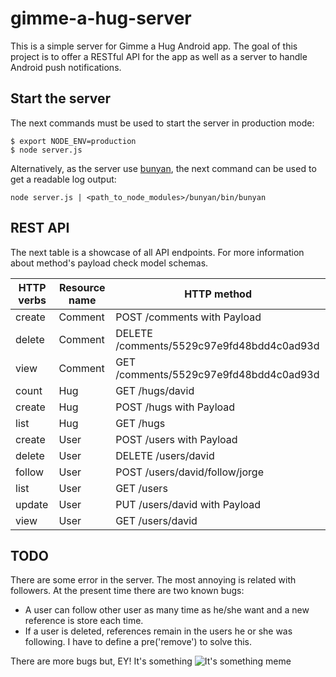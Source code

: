 # gimme-a-hug-server
This is a simple server for Gimme a Hug Android app. The goal of this project is to offer a RESTful API for the app as well as a server to handle Android push notifications.

## Start the server
The next commands must be used to start the server in production mode:
```
$ export NODE_ENV=production
$ node server.js
```

Alternatively, as the server use [bunyan](https://github.com/trentm/node-bunyan), the next command can be used to get a readable log output:
```
node server.js | <path_to_node_modules>/bunyan/bin/bunyan
```

## REST API
The next table is a showcase of all API endpoints. For more information about method's payload check model schemas.

| HTTP verbs    | Resource name | HTTP method                               |
| ------------- | ------------- | ----------------------------------------- |
| create        | Comment       | POST /comments with Payload               |
| delete        | Comment       | DELETE /comments/5529c97e9fd48bdd4c0ad93d |
| view          | Comment       | GET /comments/5529c97e9fd48bdd4c0ad93d    |
| count         | Hug           | GET /hugs/david                           |
| create        | Hug           | POST /hugs with Payload                   |
| list          | Hug           | GET /hugs                                 |
| create        | User          | POST /users with Payload                  |
| delete        | User          | DELETE /users/david                       |
| follow        | User          | POST /users/david/follow/jorge            |
| list          | User          | GET /users                                |
| update        | User          | PUT /users/david with Payload             |
| view          | User          | GET /users/david                          |

## TODO
There are some error in the server. The most annoying is related with followers. At the present time there are two known bugs:

 - A user can follow other user as many time as he/she want and a new reference is store each time.
 - If a user is deleted, references remain in the users he or she was following. I have to define a pre('remove') to solve this.

There are more bugs but, EY! It's something
![It's something meme](http://davidmogar.com/uploads/github/its_something.png "It's something meme")
